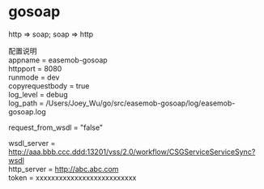 # gosoap
http => soap; soap => http

配置说明  
appname = easemob-gosoap  
httpport = 8080  
runmode = dev  
copyrequestbody = true  
log_level = debug  
log_path = /Users/Joey_Wu/go/src/easemob-gosoap/log/easemob-gosoap.log  

request_from_wsdl = "false"  


wsdl_server = http://aaa.bbb.ccc.ddd:13201/vss/2.0/workflow/CSGServiceServiceSync?wsdl  
http_server = http://abc.abc.com  
token = xxxxxxxxxxxxxxxxxxxxxxxxxx  
